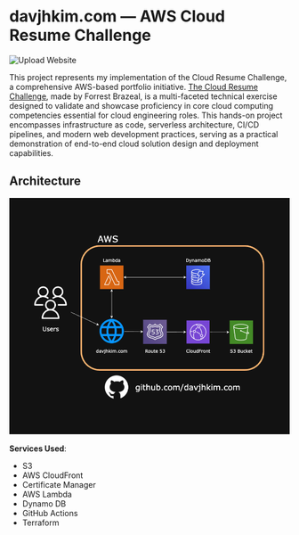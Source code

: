 # davjhkim.com — AWS Cloud Resume Challenge

![Upload Website](https://https://github.com/DavJHKim/davjhkim.com/blob/main/.github/workflows/front-end-cicd.yml/badge.svg)

This project represents my implementation of the Cloud Resume Challenge, a comprehensive AWS-based portfolio initiative. [The Cloud Resume Challenge](https://cloudresumechallenge.dev/), made by Forrest Brazeal, is a multi-faceted technical exercise designed to validate and showcase proficiency in core cloud computing competencies essential for cloud engineering roles. This hands-on project encompasses infrastructure as code, serverless architecture, CI/CD pipelines, and modern web development practices, serving as a practical demonstration of end-to-end cloud solution design and deployment capabilities.

## Architecture

![Architecture Diagram](./website/assets/img/website-final-architecture.drawio.png)

**Services Used**:

- S3
- AWS CloudFront
- Certificate Manager
- AWS Lambda
- Dynamo DB
- GitHub Actions 
- Terraform
